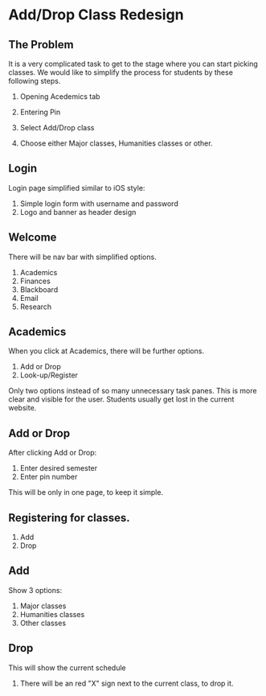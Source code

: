 # Add/Drop Class Redesign



## The Problem



It is a very complicated task to get to the stage where you can start picking classes. We would like to simplify the process for students by these following steps. 

1. Opening Acedemics tab
2. Entering Pin

3. Select Add/Drop class
4. Choose either Major classes, Humanities classes or other.


## Login



Login page simplified similar to iOS style: 

1. Simple login form with username and password
2. Logo and banner as header design



## Welcome


There will be nav bar with simplified options. 
1. Academics
2. Finances
3. Blackboard
4. Email
5. Research



## Academics

When you click at Academics, there will be further options.
1. Add or Drop
2. Look-up/Register

Only two options instead of so many unnecessary task panes. This is more clear and visible for the user. Students usually get lost in the current website.

## Add or Drop
After clicking Add or Drop:

1. Enter desired semester
2. Enter pin number

This will be only in one page, to keep it simple. 

## Registering for classes. 

1. Add 
2. Drop

## Add
Show 3 options: 

1. Major classes
2. Humanities classes
3. Other classes

## Drop
This will show the current schedule

1. There will be an red "X" sign next to the current class, to drop it. 
 
